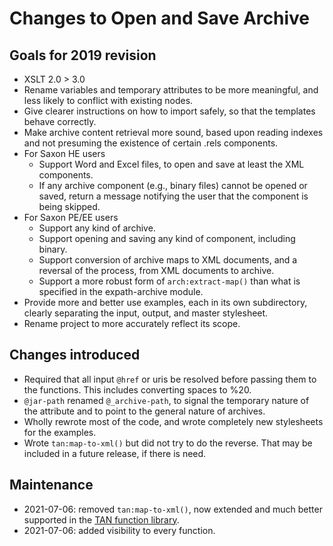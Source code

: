 # Changes to Open and Save Archive

## Goals for 2019 revision
- XSLT 2.0 > 3.0
- Rename variables and temporary attributes to be more meaningful, and less likely to conflict with existing nodes.
- Give clearer instructions on how to import safely, so that the templates behave correctly.
- Make archive content retrieval more sound, based upon reading indexes and not presuming the existence of certain .rels components.
- For Saxon HE users
   - Support Word and Excel files, to open and save at least the XML components.
   - If any archive component (e.g., binary files) cannot be opened or saved, return a message notifying the user that the component is being skipped.
- For Saxon PE/EE users
   - Support any kind of archive.
   - Support opening and saving any kind of component, including binary.
   - Support conversion of archive maps to XML documents, and a reversal of the process, from XML documents to archive. 
   - Support a more robust form of `arch:extract-map()` than what is specified in the expath-archive module.
- Provide more and better use examples, each in its own subdirectory, clearly separating the input, output, and master stylesheet.
- Rename project to more accurately reflect its scope.

## Changes introduced
- Required that all input `@href` or uris be resolved before passing them to the functions. This includes converting spaces to %20.
- `@jar-path` renamed `@_archive-path`, to signal the temporary nature of the attribute and to point to the general nature of archives.
- Wholly rewrote most of the code, and wrote completely new stylesheets for the examples.
- Wrote `tan:map-to-xml()` but did not try to do the reverse. That may be included in a future release, if there is need.  

## Maintenance

- 2021-07-06: removed `tan:map-to-xml()`, now extended and much better supported in the [TAN function library](http://textalign.net).
- 2021-07-06: added visibility to every function.